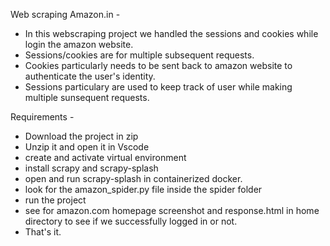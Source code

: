 Web scraping Amazon.in - 
   - In this webscraping project we handled the sessions and cookies while login the amazon website.
   - Sessions/cookies are for multiple subsequent requests.
   - Cookies particularly needs to be sent back to amazon website to authenticate the user's identity.
   - Sessions particulary are used to keep track of user while making multiple sunsequent requests.

Requirements - 
  - Download the project in zip
  - Unzip it and open it in Vscode
  - create and activate virtual environment
  - install scrapy and scrapy-splash
  - open and run scrapy-splash in containerized docker.
  - look for the amazon_spider.py file inside the spider folder
  - run the project
  - see for amazon.com homepage screenshot and response.html in home directory to see if we successfully logged in or not.
  - That's it.

